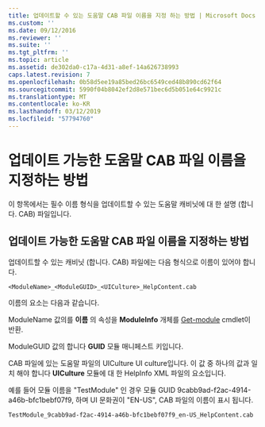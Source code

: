 ```yaml
---
title: 업데이트할 수 있는 도움말 CAB 파일 이름을 지정 하는 방법 | Microsoft Docs
ms.custom: ''
ms.date: 09/12/2016
ms.reviewer: ''
ms.suite: ''
ms.tgt_pltfrm: ''
ms.topic: article
ms.assetid: de302da0-c17a-4d31-a8ef-14a626738993
caps.latest.revision: 7
ms.openlocfilehash: 0b58d5ee19a85bed26bc6549ced48b890cd62f64
ms.sourcegitcommit: 5990f04b8042ef2d8e571bec6d5b051e64c9921c
ms.translationtype: MT
ms.contentlocale: ko-KR
ms.lasthandoff: 03/12/2019
ms.locfileid: "57794760"
---
```

# <a name="how-to-name-an-updatable-help-cab-file"></a>업데이트 가능한 도움말 CAB 파일 이름을 지정하는 방법

이 항목에서는 필수 이름 형식을 업데이트할 수 있는 도움말 캐비닛에 대 한 설명 (합니다. CAB) 파일입니다.

## <a name="how-to-name-an-updatable-help-cab-file"></a>업데이트 가능한 도움말 CAB 파일 이름을 지정하는 방법

업데이트할 수 있는 캐비닛 (합니다. CAB) 파일에는 다음 형식으로 이름이 있어야 합니다.

`<ModuleName>_<ModuleGUID>_<UICulture>_HelpContent.cab`

이름의 요소는 다음과 같습니다.

ModuleName 값의를 **이름** 의 속성을 **ModuleInfo** 개체를 [Get-module](/powershell/module/Microsoft.PowerShell.Core/Get-Module) cmdlet이 반환.

ModuleGUID 값의 합니다 **GUID** 모듈 매니페스트 키입니다.

CAB 파일에 있는 도움말 파일의 UICulture UI culture입니다. 이 값 중 하나의 값과 일치 해야 합니다 **UICulture** 모듈에 대 한 HelpInfo XML 파일의 요소입니다.

예를 들어 모듈 이름을 "TestModule" 인 경우 모듈 GUID 9cabb9ad-f2ac-4914-a46b-bfc1bebf07f9, 하며 UI 문화권이 "EN-US", CAB 파일의 이름이 표시 됩니다.

`TestModule_9cabb9ad-f2ac-4914-a46b-bfc1bebf07f9_en-US_HelpContent.cab`